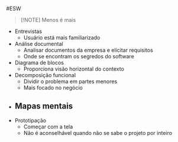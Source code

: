 #ESW

> [!NOTE] Menos é mais

- Entrevistas
	- Usuário está mais familiarizado
- Análise documental
	- Analisar documentos da empresa e elicitar requisitos
	- Onde se encontram os segredos do software
- Diagrama de blocos
	- Proporciona visão horizontal do contexto
- Decomposição funcional
	- Dividir o problema em partes menores
	- Mais focado no negócio
- Mapas mentais
	- 
- Prototipação
	- Começar com a tela
	- Não é aconselhável quando não se sabe o projeto por inteiro
	
